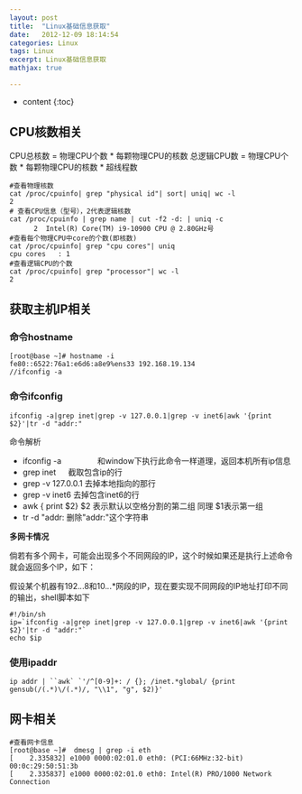 ```yaml
---
layout: post
title:  "Linux基础信息获取"
date:   2012-12-09 18:14:54
categories: Linux
tags: Linux
excerpt: Linux基础信息获取
mathjax: true

---
```


* content
{:toc}


## CPU核数相关

CPU总核数 = 物理CPU个数 * 每颗物理CPU的核数
总逻辑CPU数 = 物理CPU个数 * 每颗物理CPU的核数 * 超线程数

```
#查看物理核数
cat /proc/cpuinfo| grep "physical id"| sort| uniq| wc -l
2 
# 查看CPU信息（型号），2代表逻辑核数
cat /proc/cpuinfo | grep name | cut -f2 -d: | uniq -c 
      2  Intel(R) Core(TM) i9-10900 CPU @ 2.80GHz号
#查看每个物理CPU中core的个数(即核数)
cat /proc/cpuinfo| grep "cpu cores"| uniq
cpu cores	: 1
#查看逻辑CPU的个数
cat /proc/cpuinfo| grep "processor"| wc -l
2
```

## 获取主机IP相关

### 命令hostname

```
[root@base ~]# hostname -i
fe80::6522:76a1:e6d6:a8e9%ens33 192.168.19.134
//ifconfig -a
```

### 命令ifconfig

```
ifconfig -a|grep inet|grep -v 127.0.0.1|grep -v inet6|awk '{print $2}'|tr -d "addr:"
```

命令解析

-  ifconfig -a 　　　　 和window下执行此命令一样道理，返回本机所有ip信息
-  grep inet        　  截取包含ip的行
-  grep -v 127.0.0.1   去掉本地指向的那行
-  grep -v inet6       去掉包含inet6的行
-  awk { print $2}     $2 表示默认以空格分割的第二组 同理 $1表示第一组
-  tr -d "addr:        删除"addr:"这个字符串

**多网卡情况**

倘若有多个网卡，可能会出现多个不同网段的IP，这个时候如果还是执行上述命令就会返回多个IP，如下：

假设某个机器有192.*.*.8和10.*.*.*网段的IP，现在要实现不同网段的IP地址打印不同的输出，shell脚本如下

```
#!/bin/sh
ip=`ifconfig -a|grep inet|grep -v 127.0.0.1|grep -v inet6|awk '{print $2}'|tr -d "addr:"​`
echo $ip
```

### 使用ipaddr

```
ip addr | ``awk` `'/^[0-9]+: / {}; /inet.*global/ {print gensub(/(.*)\/(.*)/, "\\1", "g", $2)}'
```

## 网卡相关

```
#查看网卡信息
[root@base ~]#  dmesg | grep -i eth
[    2.335832] e1000 0000:02:01.0 eth0: (PCI:66MHz:32-bit) 00:0c:29:50:51:3b
[    2.335837] e1000 0000:02:01.0 eth0: Intel(R) PRO/1000 Network Connection
```

